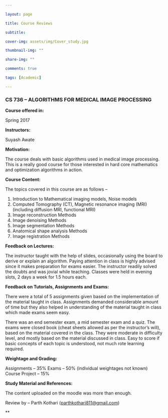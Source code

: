 ```yaml
---

layout: page

title: Course Reviews

subtitle:

cover-img: assets/img/Cover_study.jpg

thumbnail-img: ""

share-img: ""

comments: true

tags: [Academic]

---
```


  
  

### CS 736 – ALGORITHMS FOR MEDICAL IMAGE PROCESSING

  
  

**Course offered in:**

  
  

Spring 2017

  
  

**Instructors:**

  
  

Suyash Awate


**Motivation:**
  
The course deals with basic algorithms used in medical image processing. This is a really good course for those interested in hard core mathematics and optimization algorithms in action.


**Course Content:**

  
  

The topics covered in this course are as follows –

1.  Introduction to Mathematical imaging models, Noise models
2.  Computed Tomography (CT), Magnetic resonance imaging (MRI) (including diffusion MRI, functional MRI)
3.  Image reconstruction Methods
4.  Image denoising Methods
5.  Image segmentation Methods
6.  Anatomical shape analysis Methods
7.  Image registration Methods


  
  

**Feedback on Lectures:**

  
  

The instructor taught with the help of slides, occasionally using the board to derive or explain an algorithm. Paying attention in class is highly advised since it makes preparation for exams easier. The instructor readily solved the doubts and was jovial while teaching. Classes were held in evening slots, 2 days a week for 1.5 hours each.

  
  

**Feedback on Tutorials, Assignments and Exams:**

  
  

There were a total of 5 assignments given based on the implementation of the material taught in class. Assignments demanded considerable amount of time but they also helped in understanding of the material taught in class which made exams seem easy.   

There was an end semester exam, a mid semester exam and a quiz. The exams were closed book (cheat sheets allowed as per the instructor’s will), based on the material covered in the class. They were moderate in difficulty level, and mostly based on the material discussed in class. Easy to score if basic concepts of each topic is understood, not much rote learning required.

**Weightage and Grading:**

Assignments – 35%
Exams – 50% (individual weightages not known)
Course Project – 15%

  

**Study Material and References:**

  
  

The content uploaded on the moodle was more than enough.

  
  

Review by – Parth Kothari (parthkothari811@gmail.com)











**
